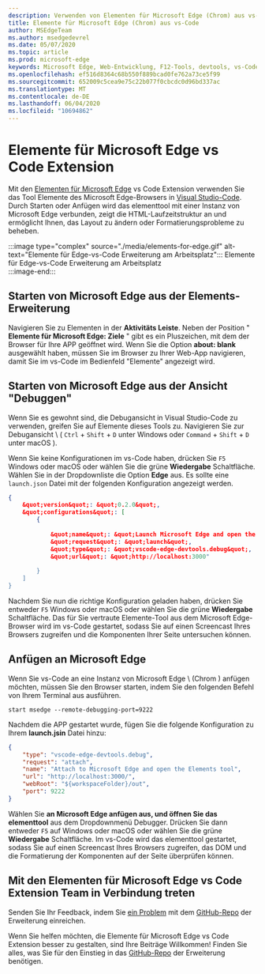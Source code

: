 ```yaml
---
description: Verwenden von Elementen für Microsoft Edge (Chrom) aus vs-Code
title: Elemente für Microsoft Edge (Chrom) aus vs-Code
author: MSEdgeTeam
ms.author: msedgedevrel
ms.date: 05/07/2020
ms.topic: article
ms.prod: microsoft-edge
keywords: Microsoft Edge, Web-Entwicklung, F12-Tools, devtools, vs-Code, Visual Studio-Code, Elemente
ms.openlocfilehash: ef516d8364c68b550f889bcad0fe762a73ce5f99
ms.sourcegitcommit: 652009c5cea9e75c22b077f0cbcdc0d96bd337ac
ms.translationtype: MT
ms.contentlocale: de-DE
ms.lasthandoff: 06/04/2020
ms.locfileid: "10694862"
---
```

# Elemente für Microsoft Edge vs Code Extension  

Mit den [Elementen für Microsoft Edge][VisualstudioMarketplaceElementsMicrosoftEdgeChromium] vs Code Extension verwenden Sie das Tool Elemente des Microsoft Edge-Browsers in [Visual Studio-Code][VisualstudioCode].  Durch Starten oder Anfügen wird das elementtool mit einer Instanz von Microsoft Edge verbunden, zeigt die HTML-Laufzeitstruktur an und ermöglicht Ihnen, das Layout zu ändern oder Formatierungsprobleme zu beheben.  

:::image type="complex" source="./media/elements-for-edge.gif" alt-text="Elemente für Edge-vs-Code Erweiterung am Arbeitsplatz&quot;:::
   Elemente für Edge-vs-Code Erweiterung am Arbeitsplatz  
:::image-end:::

<!--![Elements for Edge VS Code extension at work][ImageGifElementsEdge]  -->  

## Starten von Microsoft Edge aus der Elements-Erweiterung  

Navigieren Sie zu Elementen in der **Aktivitäts Leiste**.  Neben der Position &quot; **Elemente für Microsoft Edge: Ziele** &quot; gibt es ein Pluszeichen, mit dem der Browser für Ihre APP geöffnet wird.  Wenn Sie die Option **about: blank** ausgewählt haben, müssen Sie im Browser zu Ihrer Web-App navigieren, damit Sie im vs-Code im Bedienfeld &quot;Elemente&quot; angezeigt wird.  

## Starten von Microsoft Edge aus der Ansicht &quot;Debuggen&quot;  

Wenn Sie es gewohnt sind, die Debugansicht in Visual Studio-Code zu verwenden, greifen Sie auf Elemente dieses Tools zu.  Navigieren Sie zur Debugansicht \ ( `Ctrl` + `Shift` + `D` unter Windows oder `Command` + `Shift` + `D` unter macOS \).  

Wenn Sie keine Konfigurationen im vs-Code haben, drücken Sie `F5` Windows oder macOS oder wählen Sie die grüne **Wiedergabe** Schaltfläche. Wählen Sie in der Dropdownliste die Option **Edge** aus. Es sollte eine `launch.json` Datei mit der folgenden Konfiguration angezeigt werden.  

```json
{
    &quot;version&quot;: &quot;0.2.0&quot;,
    &quot;configurations&quot;: [
        {
            
            &quot;name&quot;: &quot;Launch Microsoft Edge and open the Elements tool&quot;,
            &quot;request&quot;: &quot;launch&quot;,
            &quot;type&quot;: &quot;vscode-edge-devtools.debug&quot;,
            &quot;url&quot;: &quot;http://localhost:3000"
        
        }
    ]
}
```  

Nachdem Sie nun die richtige Konfiguration geladen haben, drücken Sie entweder `F5` Windows oder macOS oder wählen Sie die grüne **Wiedergabe** Schaltfläche. Das für Sie vertraute Elemente-Tool aus dem Microsoft Edge-Browser wird im vs-Code gestartet, sodass Sie auf einen Screencast Ihres Browsers zugreifen und die Komponenten Ihrer Seite untersuchen können.  

## Anfügen an Microsoft Edge  

Wenn Sie vs-Code an eine Instanz von Microsoft Edge \ (Chrom \) anfügen möchten, müssen Sie den Browser starten, indem Sie den folgenden Befehl von Ihrem Terminal aus ausführen.  

`start msedge --remote-debugging-port=9222`  

Nachdem die APP gestartet wurde, fügen Sie die folgende Konfiguration zu Ihrem **launch.jsin** Datei hinzu:  

```json
{
    "type": "vscode-edge-devtools.debug",
    "request": "attach",
    "name": "Attach to Microsoft Edge and open the Elements tool",
    "url": "http://localhost:3000/",
    "webRoot": "${workspaceFolder}/out",
    "port": 9222
}
```  

Wählen Sie **an Microsoft Edge anfügen aus, und öffnen Sie das elementtool** aus dem Dropdownmenü Debugger.  Drücken Sie dann entweder `F5` auf Windows oder macOS oder wählen Sie die grüne **Wiedergabe** Schaltfläche.  Im vs-Code wird das elementtool gestartet, sodass Sie auf einen Screencast Ihres Browsers zugreifen, das DOM und die Formatierung der Komponenten auf der Seite überprüfen können.  

## Mit den Elementen für Microsoft Edge vs Code Extension Team in Verbindung treten  

Senden Sie Ihr Feedback, indem Sie [ein Problem][GithubMicrosoftVscodeEdgeDevtoolsNewIssue] mit dem [GitHub-Repo][GithubMicrosoftVscodeEdgeDevtools] der Erweiterung einreichen.  

Wenn Sie helfen möchten, die Elemente für Microsoft Edge vs Code Extension besser zu gestalten, sind Ihre Beiträge Willkommen!  Finden Sie alles, was Sie für den Einstieg in das [GitHub-Repo][GithubMicrosoftVscodeEdgeDevtools] der Erweiterung benötigen.  

<!-- image links -->  

<!--[ImageGifElementsEdge]: ./media/elements-for-edge.gif "Elements for Edge VS Code extension in action"  -->  
[ImagePngElementsEdge]:./Media/elements-for-edge.png "Elemente für Edge-vs-Code Erweiterung in Aktion"  

<!--links -->  

[VscodeElementsEdge]: ./elements-for-edge.md "Elemente für Microsoft Edge vs Code Extension | Microsoft docs"  

[VisualstudioCode]: https://code.visualstudio.com "Visual Studio-Code"  
[VisualStudioCodeDocs]: https://code.visualstudio.com/Docs "Dokumentation | Visual Studio-Code"   

[GithubMicrosoftVscodeEdgeDevtools]: https://github.com/Microsoft/vscode-edge-devtools "Microsoft/vscode-Edge-devtools | GitHub"  
[GithubMicrosoftVscodeEdgeDevtoolsNewIssue]: https://github.com/Microsoft/vscode-edge-devtools/issues/new "Neues Problem-Microsoft/vscode-Edge-devtools | GitHub"

[VisualstudioMarketplaceElementsMicrosoftEdgeChromium]: https://marketplace.visualstudio.com/items?itemName=ms-edgedevtools.vscode-edge-devtools "Elemente für Microsoft Edge (Chrom) | Visual Studio Marketplace"  
